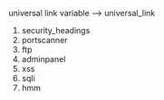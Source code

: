 universal link variable --> universal_link


1. security_headings
2. portscanner
3. ftp
4. adminpanel
5. xss
6. sqli
7. hmm
